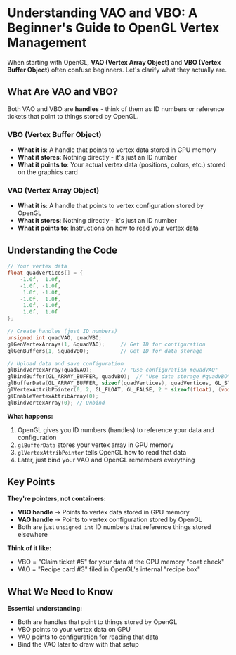 # Understanding VAO and VBO: A Beginner's Guide to OpenGL Vertex Management

When starting with OpenGL, **VAO (Vertex Array Object)** and **VBO (Vertex Buffer Object)** often confuse beginners. Let's clarify what they actually are.

## What Are VAO and VBO?

Both VAO and VBO are **handles** - think of them as ID numbers or reference tickets that point to things stored by OpenGL.

### VBO (Vertex Buffer Object)
- **What it is**: A handle that points to vertex data stored in GPU memory
- **What it stores**: Nothing directly - it's just an ID number
- **What it points to**: Your actual vertex data (positions, colors, etc.) stored on the graphics card

### VAO (Vertex Array Object)  
- **What it is**: A handle that points to vertex configuration stored by OpenGL
- **What it stores**: Nothing directly - it's just an ID number
- **What it points to**: Instructions on how to read your vertex data

## Understanding the Code

```cpp
// Your vertex data
float quadVertices[] = {
    -1.0f,  1.0f,
    -1.0f, -1.0f,
     1.0f, -1.0f,
    -1.0f,  1.0f,
     1.0f, -1.0f,
     1.0f,  1.0f
};

// Create handles (just ID numbers)
unsigned int quadVAO, quadVBO;
glGenVertexArrays(1, &quadVAO);     // Get ID for configuration
glGenBuffers(1, &quadVBO);          // Get ID for data storage

// Upload data and save configuration
glBindVertexArray(quadVAO);         // "Use configuration #quadVAO"
glBindBuffer(GL_ARRAY_BUFFER, quadVBO);  // "Use data storage #quadVBO"
glBufferData(GL_ARRAY_BUFFER, sizeof(quadVertices), quadVertices, GL_STATIC_DRAW);
glVertexAttribPointer(0, 2, GL_FLOAT, GL_FALSE, 2 * sizeof(float), (void*)0);
glEnableVertexAttribArray(0);
glBindVertexArray(0); // Unbind
```

**What happens:**
1. OpenGL gives you ID numbers (handles) to reference your data and configuration
2. `glBufferData` stores your vertex array in GPU memory
3. `glVertexAttribPointer` tells OpenGL how to read that data
4. Later, just bind your VAO and OpenGL remembers everything

## Key Points

**They're pointers, not containers:**
- **VBO handle** → Points to vertex data stored in GPU memory
- **VAO handle** → Points to vertex configuration stored by OpenGL
- Both are just `unsigned int` ID numbers that reference things stored elsewhere

**Think of it like:**
- VBO = "Claim ticket #5" for your data at the GPU memory "coat check"
- VAO = "Recipe card #3" filed in OpenGL's internal "recipe box"

## What We Need to Know

**Essential understanding:**
- Both are handles that point to things stored by OpenGL
- VBO points to your vertex data on GPU
- VAO points to configuration for reading that data
- Bind the VAO later to draw with that setup